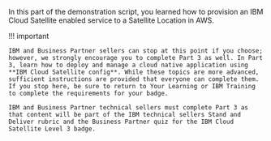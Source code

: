 In this part of the demonstration script, you learned how to provision an IBM Cloud Satellite enabled service to a Satellite Location in AWS.

!!! important

    IBM and Business Partner sellers can stop at this point if you choose; however, we strongly encourage you to complete Part 3 as well. In Part 3, learn how to deploy and manage a cloud native application using **IBM Cloud Satellite config**. While these topics are more advanced, sufficient instructions are provided that everyone can complete them.  If you stop here, be sure to return to Your Learning or IBM Training to complete the requirements for your badge.

    IBM and Business Partner technical sellers must complete Part 3 as that content will be part of the IBM technical sellers Stand and Deliver rubric and the Business Partner quiz for the IBM Cloud Satellite Level 3 badge.
